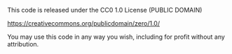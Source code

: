 This code is released under the CC0 1.0 License (PUBLIC DOMAIN)

https://creativecommons.org/publicdomain/zero/1.0/

You may use this code in any way you wish, including for profit without any attribution.
